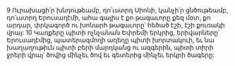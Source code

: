 9 Ուրախացի՛ր խնդութեամբ, դո՛ւստրդ Սիոնի,
կանչի՛ր ցնծութեամբ, դո՛ւստրդ Երուսաղէմի,
ահա գալիս է քո թագաւորը քեզ մօտ,
քո արդար, փրկագործ ու խոնարհ թագաւորը՝
հեծած էշի, էշի քուռակի վրայ:
10 Կառքերը պիտի ոչնչանան Եփրեմի երկրից,
երիվարները՝ Երուսաղէմից,
պատերազմողի աղեղը պիտի խորտակուի,
եւ նա խաղաղութիւն պիտի բերի մարդկանց ու ազգերին,
պիտի տիրի ջրերի վրայ՝ ծովից մինչեւ ծով
եւ գետերից մինչեւ երկրի ծագերը:
